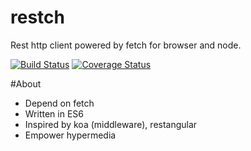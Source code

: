 restch
==========
Rest http client powered by fetch for browser and node.

[![Build Status](https://travis-ci.org/dmtrs/restch.svg?branch=master)](https://travis-ci.org/dmtrs/restch)
[![Coverage Status](https://coveralls.io/repos/dmtrs/restch/badge.svg?branch=master)](https://coveralls.io/r/dmtrs/restch?branch=master)

#About
- Depend on fetch
- Written in ES6
- Inspired by koa (middleware), restangular
- Empower hypermedia
